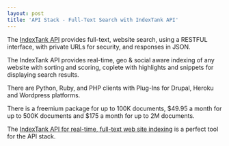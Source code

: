 ```yaml
---
layout: post
title: 'API Stack - Full-Text Search with IndexTank API'
---
```

<a href="https://indextank.com/home" target="_blank"><img style="padding: 15px;" src="http://kinlane-productions.s3.amazonaws.com/api-evangelist/indextank/indextank_logo.png" alt="" align="right" /></a>The <a href="https://indextank.com/home" target="_blank">IndexTank API</a> provides full-text, website search, using a RESTFUL interface, with private URLs for security, and responses in JSON.<p></p>
The IndexTank API provides real-time, geo &amp; social aware indexing of any website with sorting and scoring, coplete with highlights and snippets for displaying search results.<p></p>
There are Python, Ruby, and PHP clients with Plug-Ins for Drupal, Heroku and Wordpress platforms.<p></p>
There is a freemium package for up to 100K documents, $49.95 a month for up to 500K documents and $175 a month for up to 2M documents.<p></p>
The <a href="https://indextank.com/home" target="_blank">IndexTank API for real-time, full-text web site indexing</a> is a perfect tool for the API stack.